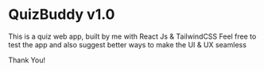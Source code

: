 # QuizBuddy v1.0

This is a quiz web app, built by me with React Js & TailwindCSS
Feel free to test the app and also suggest better ways to make the UI & UX seamless

Thank You!